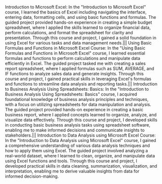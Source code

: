 Introduction to Microsoft Excel:  In the "Introduction to Microsoft Excel" course, I learned the basics of Excel including navigating the interface, entering data, formatting cells, and using basic functions and formulas. The guided project provided hands-on experience in creating a simple budget spreadsheet, where I applied the skills learned to organize financial data, perform calculations, and format the spreadsheet for clarity and presentation. Through this course and project, I gained a solid foundation in using Excel for various tasks and data management needs.|||
Using Basic Formulas and Functions in Microsoft Excel Course:  In the "Using Basic Formulas and Functions in Microsoft Excel" course, I learned essential formulas and functions to perform calculations and manipulate data efficiently in Excel. The guided project tasked me with creating a sales report spreadsheet, where I applied formulas such as SUM, AVERAGE, and IF functions to analyze sales data and generate insights. Through this course and project, I gained practical skills in leveraging Excel's formulas and functions to streamline data analysis and reporting tasks.|||
Introduction to Business Analysis Using Spreadsheets: Basics:  In the "Introduction to Business Analysis Using Spreadsheets: Basics" course, I acquired foundational knowledge of business analysis principles and techniques, with a focus on utilizing spreadsheets for data manipulation and analysis. The guided project provided hands-on experience in creating a basic business report, where I applied concepts learned to organize, analyze, and visualize data effectively. Through this course and project, I developed skills in conducting basic business analysis tasks using spreadsheet software, enabling me to make informed decisions and communicate insights to stakeholders.|||
Introduction to Data Analysis using Microsoft Excel Course:  In the "Introduction to Data Analysis using Microsoft Excel" course, I gained a comprehensive understanding of various data analysis techniques and how to apply them using Excel. The guided project involved analyzing a real-world dataset, where I learned to clean, organize, and manipulate data using Excel functions and tools. Through this course and project, I developed practical skills in data cleaning, summarization, visualization, and interpretation, enabling me to derive valuable insights from data for informed decision-making.
